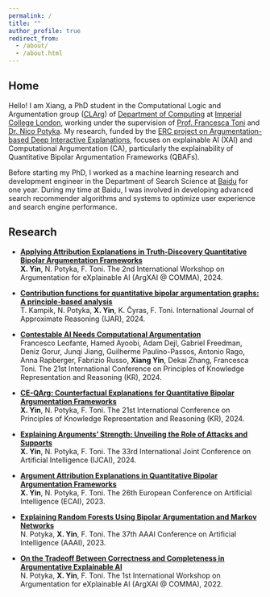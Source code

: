 ```yaml
---
permalink: /
title: ""
author_profile: true
redirect_from: 
  - /about/
  - /about.html
---
```


Home
------
Hello! I am Xiang, a PhD student in the Computational Logic and Argumentation group ([CLArg](https://clarg.doc.ic.ac.uk/clarg-design/website/index.html)) of [Department of Computing](https://www.imperial.ac.uk/computing/) at [Imperial College London](https://www.imperial.ac.uk/), working under the supervision of [Prof. Francesca Toni](https://www.doc.ic.ac.uk/~ft/) and [Dr. Nico Potyka](https://profiles.cardiff.ac.uk/staff/potykan). My research, funded by the [ERC project on Argumentation-based Deep Interactive Explanations](https://cordis.europa.eu/project/id/101020934), focuses on explainable AI (XAI) and Computational Argumentation (CA), particularly the explainability of Quantitative Bipolar Argumentation Frameworks (QBAFs).

Before starting my PhD, I worked as a machine learning research and development engineer in the Department of Search Science at [Baidu](https://home.baidu.com/) for one year. During my time at Baidu, I was involved in developing advanced search recommender algorithms and systems to optimize user experience and search engine performance.

Research
------

- [**Applying Attribution Explanations in Truth-Discovery Quantitative Bipolar Argumentation Frameworks**](https://arxiv.org/abs/2409.05831)\
**X. Yin**, N. Potyka, F. Toni. The 2nd International Workshop on Argumentation for eXplainable AI
 (ArgXAI @ COMMA), 2024.

- [**Contribution functions for quantitative bipolar argumentation graphs: A principle-based analysis**](https://www.sciencedirect.com/science/article/pii/S0888613X24001427?via%3Dihub)\
T. Kampik, N. Potyka, **X. Yin**, K. Čyras, F. Toni. International Journal of Approximate Reasoning
 (IJAR), 2024.

- [**Contestable AI Needs Computational Argumentation**](https://proceedings.kr.org/2024/66/)\
Francesco Leofante, Hamed Ayoobi, Adam Dejl, Gabriel Freedman, Deniz Gorur, Junqi Jiang, Guilherme Paulino-Passos, Antonio Rago, Anna Rapberger, Fabrizio Russo, **Xiang Yin**, Dekai Zhang, Francesca Toni. The 21st International Conference on Principles of Knowledge Representation and Reasoning (KR), 2024.
  
- [**CE-QArg: Counterfactual Explanations for Quantitative Bipolar Argumentation Frameworks**](https://proceedings.kr.org/2024/83/)\
**X. Yin**, N. Potyka, F. Toni. The 21st International Conference on Principles of Knowledge Representation and Reasoning (KR), 2024.

- [**Explaining Arguments’ Strength: Unveiling the Role of Attacks and Supports**](https://www.ijcai.org/proceedings/2024/0401.pdf)\
**X. Yin**, N. Potyka, F. Toni. The 33rd International Joint Conference on Artificial Intelligence (IJCAI), 2024.

- [**Argument Attribution Explanations in Quantitative Bipolar Argumentation Frameworks**](https://ebooks.iospress.nl/doi/10.3233/FAIA230603)\
**X. Yin**, N. Potyka, F. Toni. The 26th European Conference on Artificial Intelligence (ECAI), 2023.

- [**Explaining Random Forests Using Bipolar Argumentation and Markov Networks**](https://ojs.aaai.org/index.php/AAAI/article/view/26132)\
N. Potyka, **X. Yin**, F. Toni. The 37th AAAI Conference on Artificial Intelligence (AAAI), 2023.

- [**On the Tradeoff Between Correctness and Completeness in Argumentative Explainable AI**](https://ceur-ws.org/Vol-3209/8151.pdf)\
N. Potyka, **X. Yin**, F. Toni. The 1st International Workshop on Argumentation for eXplainable AI
 (ArgXAI @ COMMA), 2022.
